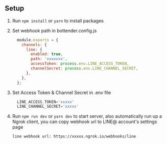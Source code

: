 ## Setup

1. Run `npm install` or `yarn` to install packages
    
2. Set webhook path in bottender.config.js
    
    ```javascript
      module.exports = {
        channels: {
          line: {
            enabled: true,
            path: 'xxxxxxx',
            accessToken: process.env.LINE_ACCESS_TOKEN,
            channelSecret: process.env.LINE_CHANNEL_SECRET,
          },
        },
      };
    ```
3.  Set Access Token & Channel Secret in .env file

    ```javascript
      LINE_ACCESS_TOKEN='xxxxx'
      LINE_CHANNEL_SECRET='xxxxx'
    ```
4.  Run `npm run dev` or `yarn dev` to start server, also automatically run up a Ngrok client, you can copy webhook url to LINE@ account's settings page
    ```
    line webhook url: https://xxxxx.ngrok.io/webhooks/line
    ```